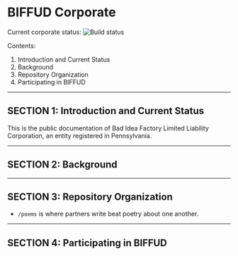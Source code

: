 BIFFUD Corporate
===================================================================

Current corporate status:  ![Build status](https://travis-ci.org/BadIdeaFactory/corporate.svg?branch=master)

Contents:

1.  Introduction and Current Status
2.  Background
3.  Repository Organization
4.  Participating in BIFFUD

---------------------------------------------------------------------
SECTION 1: Introduction and Current Status
---------------------------------------------------------------------

This is the public documentation of Bad Idea Factory Limited Liability
Corporation, an entity registered in Pennsylvania.

---------------------------------------------------------------------
SECTION 2: Background
---------------------------------------------------------------------

---------------------------------------------------------------------
SECTION 3: Repository Organization
---------------------------------------------------------------------

- `/poems` is where partners write beat poetry about one another.

---------------------------------------------------------------------
SECTION 4: Participating in BIFFUD
---------------------------------------------------------------------
